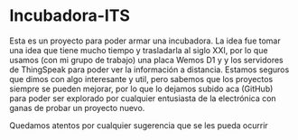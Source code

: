 # Incubadora-ITS
Esta es un proyecto para poder armar una incubadora. 
La idea fue tomar una idea que tiene mucho tiempo y trasladarla al siglo XXI, por lo que usamos (con mi grupo de trabajo) una placa Wemos D1 y 
y los servidores de ThingSpeak para poder ver la información a distancia. 
Estamos seguros que dimos con algo interesante y util, pero sabemos que los proyectos siempre se pueden mejorar, por lo que lo dejamos subido aca (GitHub)  
para poder ser explorado por cualquier entusiasta de la electrónica con ganas de probar un proyecto nuevo.

Quedamos atentos por cualquier sugerencia que se les pueda ocurrir 
